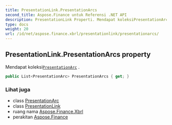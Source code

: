 ```yaml
---
title: PresentationLink.PresentationArcs
second_title: Aspose.Finance untuk Referensi .NET API
description: PresentationLink Properti. Mendapat koleksiPresentationArc .
type: docs
weight: 20
url: /id/net/aspose.finance.xbrl/presentationlink/presentationarcs/
---
```

## PresentationLink.PresentationArcs property

Mendapat koleksi[`PresentationArc`](../../presentationarc/) .

```csharp
public List<PresentationArc> PresentationArcs { get; }
```

### Lihat juga

* class [PresentationArc](../../presentationarc/)
* class [PresentationLink](../)
* ruang nama [Aspose.Finance.Xbrl](../../presentationlink/)
* perakitan [Aspose.Finance](../../../)


